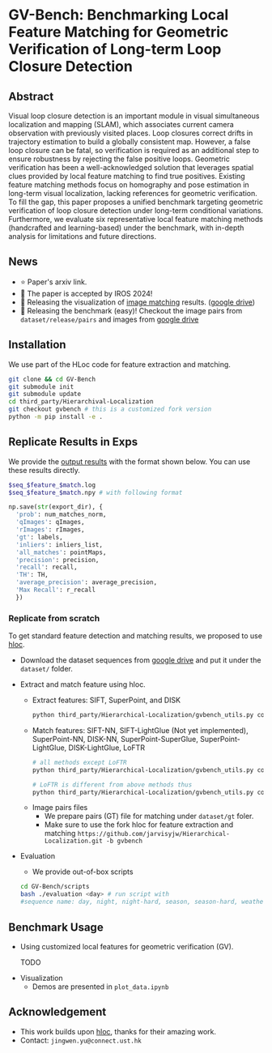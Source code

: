 # GV-Bench: Benchmarking Local Feature Matching for Geometric Verification of Long-term Loop Closure Detection

<!-- ![GV-Bench](./assets/figs/radar-chart.png ) -->
<!-- <p align="center">
<img src="./assets/figs/radar-final-iros.png" width="600" alt="Description">
</p> -->

<!-- (Under construction, full codes and results comming soon!) Feel free to dorp me an email or leave an issue!

This repo contains the implementation of GV-Bench, aiming at providing a fair and accessible benchmark for geometric verification. We employ three datasets Oxford Robotcar, Nordland, and UAcampus, containing appearance changes over long period. -->
<!-- ## Visualization of Image Matching -->
## Abstract
Visual loop closure detection is an important module in visual simultaneous localization and mapping (SLAM), which associates current camera observation with previously visited places. Loop closures correct drifts in trajectory estimation to build a globally consistent map. However, a false loop closure can be fatal, so verification is required as an additional step to ensure robustness by rejecting the false positive loops. Geometric verification has been a well-acknowledged solution that leverages spatial clues provided by local feature matching to find true positives. Existing feature matching methods focus on homography and pose estimation in long-term visual localization, lacking references for geometric verification. To fill the gap, this paper proposes a unified benchmark targeting geometric verification of loop closure detection under long-term conditional variations. Furthermore, we evaluate six representative local feature matching methods (handcrafted and learning-based) under the benchmark, with in-depth analysis for limitations and future directions.

<!-- ### Run-time Analysis
We measure the runtime of six methods listed in Table I on NVIDIA GeForce RTX 3090 GPU and Intel i7-13700K CPU over 10K runs. The results are shown in figure below as inference time over performance, i.e., max recall @100 precision. We can conclude that the runtime of six local feature matching methods is at a millisecond level on a modern GPU. The choice can be made based on the trade-off between time efficiency and performance.
<p align="center">
<img src="./assets/figs/inference_time_vs_MR-crop.png" width="300" alt="Description">
</p> -->

## News
- :star: Paper's arxiv link.
- :tada: The paper is accepted by IROS 2024!
- :rocket: Releasing the visualization of [image matching](./assets/appendix.pdf) results. ([google drive](https://drive.google.com/file/d/1145hQb812E0HaPGekdpD04bEbjuej4Lx/view?usp=drive_link))
- :rocket: Releasing the benchmark (easy)! Checkout the image pairs from `dataset/release/pairs` and images from [google drive](https://drive.google.com/drive/folders/1E8m353fi3hv-gaytJuRPLhFeNLPWTak6?usp=sharing)

<!-- 
## Release Timeline
- [x] Appendix for visualization
  - [x] Visualization of image matches
  - [x] Visualization of inliers' distirbution (SP.+SG.)
    <p align="center">
    <img src="./assets/figs/spsg-4seqs.png" width="500" alt="Description">
    </p>
- [ ] Release benchmark sequences.
  - [x] Benchmark-easy (Day, Night, Weather, Season) 
    [x] Day
    - [x] Weather
    - [x] Night-easy
    - [x] Season-easy
  - [ ] Benchmark-hard (For sever viewpoint and conditional variations.)
- [x] Release Local feature extraction and matching implementation
- [x] Release evaluation tools
- [x] Release data analysis tools
- [ ] Expansion to other verification methods (TODO)
  - [x] Dopplergangers
  <!-- - [ ] Semantics
  - [ ] Keypoint topology
- [ ] Release sequence version of benchmark (TODO) -->



## Installation
We use part of the HLoc code for feature extraction and matching.  
```bash
git clone && cd GV-Bench
git submodule init
git submodule update
cd third_party/Hierarchival-Localization
git checkout gvbench # this is a customized fork version
python -m pip install -e .
```
## Replicate Results in Exps
We provide the [output results]() with the format shown below. You can use these results directly.
```bash
$seq_$feature_$match.log
$seq_$feature_$match.npy # with following format
```
```python
np.save(str(export_dir), {
  'prob': num_matches_norm,
  'qImages': qImages,
  'rImages': rImages,
  'gt': labels, 
  'inliers': inliers_list,
  'all_matches': pointMaps,
  'precision': precision, 
  'recall': recall, 
  'TH': TH,
  'average_precision': average_precision,
  'Max Recall': r_recall
  })
```
### Replicate from scratch
To get standard feature detection and matching results, we proposed to use [hloc](https://github.com/cvg/Hierarchical-Localization).

- Download the dataset sequences from [google drive](https://drive.google.com/file/d/1145hQb812E0HaPGekdpD04bEbjuej4Lx/view?usp=drive_link) and put it under the `dataset/` folder.

- Extract and match feature using hloc.
  - Extract features: SIFT, SuperPoint, and DISK
    ```bash
    python third_party/Hierarchical-Localization/gvbench_utils.py config/${seq}.yaml --extraction 
    ```
  - Match features: SIFT-NN, SIFT-LightGlue (Not yet implemented), SuperPoint-NN, DISK-NN, SuperPoint-SuperGlue, SuperPoint-LightGlue, DISK-LightGlue, LoFTR
    ```bash
    # all methods except LoFTR
    python third_party/Hierarchical-Localization/gvbench_utils.py config/${seq}.yaml --matching

    # LoFTR is different from above methods thus
    python third_party/Hierarchical-Localization/gvbench_utils.py config/${seq}.yaml --matching_loftr
    ```
  <!-- - We also provide the easy to run scripts
    ```bash
    cd scripts/
    bash evaluation.sh ${sequence_name}
    ``` -->
  - Image pairs files
    - We prepare pairs (GT) file for matching under `dataset/gt` foler.
    - Make sure to use the fork hloc for feature extraction and matching `https://github.com/jarvisyjw/Hierarchical-Localization.git -b gvbench`

- Evaluation
  - We provide out-of-box scripts
  
  ```bash
  cd GV-Bench/scripts
  bash ./evaluation <day> # run script with 
  #sequence name: day, night, night-hard, season, season-hard, weather
  ```

## Benchmark Usage
- Using customized local features for geometric verification (GV).

  TODO

<!-- ## Usage
- Download the dataset sequences from [google drive](https://drive.google.com/file/d/1145hQb812E0HaPGekdpD04bEbjuej4Lx/view?usp=drive_link) and put it under the `dataset/` folder.
- Extract and match feature using hloc.
  - Extract features: SIFT, SuperPoint, and DISK
    ```bash
    cd third_party/Hierarchical-Localization
    python gvbench_utils.py --extraction --image_path /path/to image/ --output_path /path/to/output
    python gvbench_utils.py --extraction --image_path dataset/images/ --output_path dataset/output/features/
    ```
  - Match features: SIFT-NN, SIFT-LightGlue (Not yet implemented), SuperPoint-NN, DISK-NN, SuperPoint-SuperGlue, SuperPoint-LightGlue, DISK-LightGlue, LoFTR
    ```bash
    # all methods except LoFTR
    cd third_party/Hierarchical-Localization
    python gvbench_utils.py --matching --pairs /path/to/pairs 
                --features /path/to/feature/root/folder 
                --output_path /path/to/matches/output

    # LoFTR is different from above methods thus
    cd third_party/Hierarchical-Localization
    python gvbench_utils.py --matching_loftr --pairs datasets/GV-Bench/release/gt/day.txt 
            --features datasets/GV-Bench/release/features 
            --output_path datasets/GV-Bench/release/matches
    ```
  - We also provide the easy to run scripts
    ```bash
    cd third_party/Hierarchical-Localization
    bash ./gvbench_utils.sh
    ```
  
  - Image pairs files
    - We prepare pairs (GT) file for matching under `dataset/gt` foler.
    - Make sure to use the fork hloc for feature extraction and matching `https://github.com/jarvisyjw/Hierarchical-Localization.git -b gvbench` 

- Evaluation 
  - We provide out-of-box scripts
  ```bash
  cd GV-Bench/scripts
  bash ./evaluation <day> # run script with 
  #sequence name: day, night, season, weather
  ```
  - Exp Results (IROS-Version):
  
    - The log files are automatically generated as `{exp}.log` and `{exp}.npy`

    ```python
    np.save(str(export_dir), {'prob': num_matches_norm,
                                      'qImages': qImages,
                                      'rImages': rImages,
                                      'gt': labels, 
                                      'inliers': inliers_list,
                                      'all_matches': pointMaps,
                                      'precision': precision, 
                                      'recall': recall, 
                                      'TH': TH,
                                      'average_precision': average_precision,
                                      'Max Recall': r_recall})
    ``` -->
<!-- 
    - Exp Results (Easy):
  
    Max Recall @100 Precision (MR%)

    | Method | Day    | Night  | Weather | Season |
    | :----- | :----- | :----- | :-----  | :----- |
    | SIFT+NN| 35.974 | 8.664  |  45.726 | 28.423 |
    | SP.+NN | 53.523 | 15.055 |  55.025 | 47.835 |
    | SP.+SG.| 48.267 | **30.609** |  **66.514** | **74.633** |
    | DISK+NN| 58.029 | 24.484 |  27.842 | 28.629  |
    |DISK+LG.| **60.989** | 25.040 |  36.886 | 72.419 |
    | LoFTR  | 45.336 | 18.206 |  12.096 | 45.598 |

    Average Precision (AP%)

    | Method | Day    | Night  | Weather | Season |
    | :----- | :----- | :----- | :-----  | :----- |
    | SIFT+NN| 98.094 | 62.106 | 99.727  | 98.869 |
    | SP+NN  | 99.315 | 86.819 | 99.804  | 99.707 |
    | SP.+SG.| **99.634** | 95.969 | **99.911**  | **99.907** |
    | DISK+NN| 97.367 | 51.723 | 99.725  | 99.037 |
    |DISK+LG.| 99.656 | 81.447 | 99.875  | 99.864 |
    | LoFTR  | 99.500 | **97.881** | 99.874  | 99.874 |

    - Exp Results (Hard):
  
    Max Recall @100 Precision (MR%)

    | Method | Night  | Season  |
    | :----- | :----- | :----- |
    | SIFT+NN| 20.896 | 3.547  |  
    | SP.+NN | 25.124 | 3.660 |  
    | SP.+SG.| 39.303 | 6.250 |  
    | DISK+NN| 18.905 | 7.151 |  
    |DISK+LG.| 4.726 | 8.164 |  
    | LoFTR  | 25.124 | 13.063 |  

    Average Precision (AP%)

    | Method | Night  | Season |
    | :----- | :----- | :----- |
    | SIFT+NN| 53.483 | 13.593 |
    | SP+NN  | 74.106 | 52.776 |
    | SP.+SG.| 85.353 | 71.141 |
    | DISK+NN| 62.744 | 17.844 |
    |DISK+LG.| 78.626 | 63.831 |
    | LoFTR  | 80.948 | 81.109 |

    - Exp using pre-trained [doppelgangers](https://github.com/RuojinCai/doppelgangers)
    
    Max Recall @100 Precision (MR%)

    | Method | Day    | Night  | Weather | Season |
    | :----- | :----- | :----- | :-----  | :----- |
    | MR     | 35.465 | 1.991  | 30.011  | 22.435 |
    | AP     | 97.056 | 60.759 | 99.574  | 99.134 | -->

- Visualization
  - Demos are presented in `plot_data.ipynb`

## Acknowledgement
- This work builds upon [hloc](https://github.com/cvg/Hierarchical-Localization), thanks for their amazing work.
- Contact: `jingwen.yu@connect.ust.hk`

